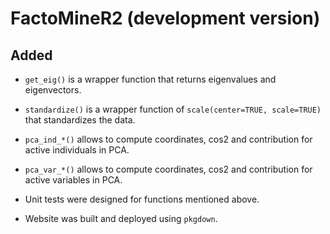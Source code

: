 # FactoMineR2 (development version)

## Added

* `get_eig()` is a wrapper function that returns eigenvalues and eigenvectors.

* `standardize()` is a wrapper function of `scale(center=TRUE, scale=TRUE)` that standardizes the data.

* `pca_ind_*()` allows to compute coordinates, cos2 and contribution for active individuals in PCA.

* `pca_var_*()` allows to compute coordinates, cos2 and contribution for active variables in PCA.

* Unit tests were designed for functions mentioned above.

* Website was built and deployed using `pkgdown`.
